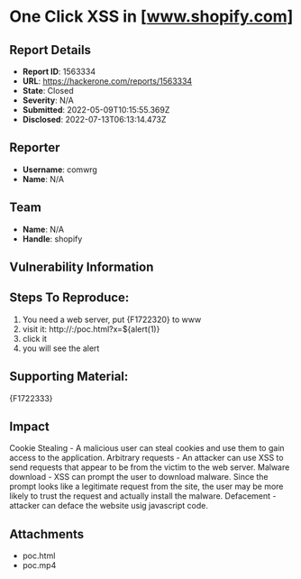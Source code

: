 # One Click XSS in [www.shopify.com]

## Report Details
- **Report ID**: 1563334
- **URL**: https://hackerone.com/reports/1563334
- **State**: Closed
- **Severity**: N/A
- **Submitted**: 2022-05-09T10:15:55.369Z
- **Disclosed**: 2022-07-13T06:13:14.473Z

## Reporter
- **Username**: comwrg
- **Name**: N/A

## Team
- **Name**: N/A
- **Handle**: shopify

## Vulnerability Information
## Steps To Reproduce:

  1. You need a web server, put {F1722320} to www
  2. visit it: http://<host>:<port>/poc.html?x=${alert(1)}
3. click it
4. you will see the alert

## Supporting Material:

{F1722333}

## Impact

Cookie Stealing - A malicious user can steal cookies and use them to gain access to the application.
Arbitrary requests - An attacker can use XSS to send requests that appear to be from the victim to the web server.
Malware download - XSS can prompt the user to download malware. Since the prompt looks like a legitimate request from the
site, the user may be more likely to trust the request and actually install the malware.
Defacement - attacker can deface the website usig javascript code.

## Attachments
- poc.html
- poc.mp4
